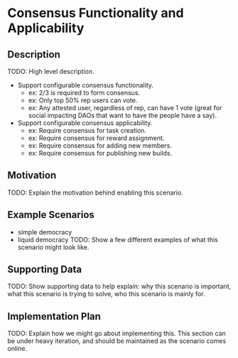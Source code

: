 # Consensus Functionality and Applicability  
## Description  
TODO: High level description.  
* Support configurable consensus functionality.  
  * ex: 2/3 is required to form consensus.  
  * ex: Only top 50% rep users can vote.  
  * ex: Any attested user, regardless of rep, can have 1 vote (great for social impacting DAOs that want to have the people have a say).  
* Support configurable consensus applicability.  
  * ex: Require consensus for task creation.  
  * ex: Require consensus for reward assignment.  
  * ex: Require consensus for adding new members.  
  * ex: Require consensus for publishing new builds.  

## Motivation  
TODO: Explain the motivation behind enabling this scenario.  

## Example Scenarios  
- simple democracy
- liquid democracy
TODO: Show a few different examples of what this scenario might look like.  

## Supporting Data  
TODO: Show supporting data to help explain: why this scenario is important, what this scenario is trying to solve, who this scenario is mainly for.  

## Implementation Plan  
TODO: Explain how we might go about implementing this. This section can be under heavy iteration, and should be maintained as the scenario comes online.  
